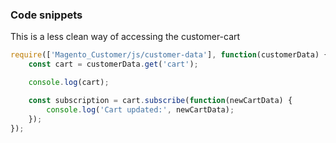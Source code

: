 ### Code snippets

This is a less clean way of accessing the customer-cart

```javascript
require(['Magento_Customer/js/customer-data'], function(customerData) {
    const cart = customerData.get('cart');

    console.log(cart);

    const subscription = cart.subscribe(function(newCartData) {
        console.log('Cart updated:', newCartData);
    });
});


